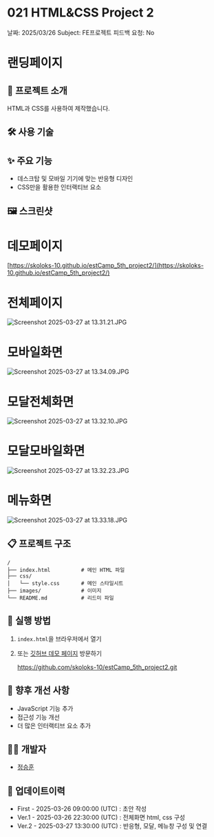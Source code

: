 # 021 HTML&CSS Project 2

날짜: 2025/03/26
Subject: FE프로젝트
피드백 요청: No

# 랜딩페이지

## 📝 프로젝트 소개

HTML과 CSS를 사용하여 제작했습니다.

## 🛠️ 사용 기술

[](https://img.shields.io/badge/HTML5-E34F26?style=flat-square&logo=html5&logoColor=white)

[](https://img.shields.io/badge/CSS3-1572B6?style=flat-square&logo=css3&logoColor=white)

## ✨ 주요 기능

- 데스크탑 및 모바일 기기에 맞는 반응형 디자인
- CSS만을 활용한 인터랙티브 요소

## 🖼️ 스크린샷

# 데모페이지

[https://skoloks-10.github.io/estCamp_5th_project2/](https://skoloks-10.github.io/estCamp_5th_project2/)

# 전체페이지

![Screenshot 2025-03-27 at 13.31.21.JPG](Screenshot_2025-03-27_at_13.31.21.jpg)

# 모바일화면

![Screenshot 2025-03-27 at 13.34.09.JPG](686ee9ab-f775-49a1-aca2-d567060bb559.png)

# 모달전체화면

![Screenshot 2025-03-27 at 13.32.10.JPG](Screenshot_2025-03-27_at_13.32.10.jpg)

# 모달모바일화면

![Screenshot 2025-03-27 at 13.32.23.JPG](Screenshot_2025-03-27_at_13.32.23.jpg)

# 메뉴화면

![Screenshot 2025-03-27 at 13.33.18.JPG](Screenshot_2025-03-27_at_13.33.18.jpg)

## 📋 프로젝트 구조

```
/
├── index.html          # 메인 HTML 파일
├── css/
│   └── style.css       # 메인 스타일시트
├── images/             # 이미지
└── README.md           # 리드미 파일

```

## 🚀 실행 방법

1. `index.html`을 브라우저에서 열기
2. 또는 [깃허브 데모 페이지](https://skoloks-10.github.io/estCamp_5th_project2/) 방문하기
    
    https://github.com/skoloks-10/estCamp_5th_project2.git
    

## 🔮 향후 개선 사항

- JavaScript 기능 추가
- 접근성 기능 개선
- 더 많은 인터랙티브 요소 추가

## 👨‍💻 개발자

- [정승훈](https://github.com/skoloks-10)

## 📅 업데이트이력

- First - 2025-03-26 09:00:00 (UTC) : 초안 작성
- Ver.1 - 2025-03-26 22:30:00 (UTC) : 전체화면 html, css 구성
- Ver.2 - 2025-03-27 13:30:00 (UTC) : 반응형, 모달, 메뉴창 구성 및 연결